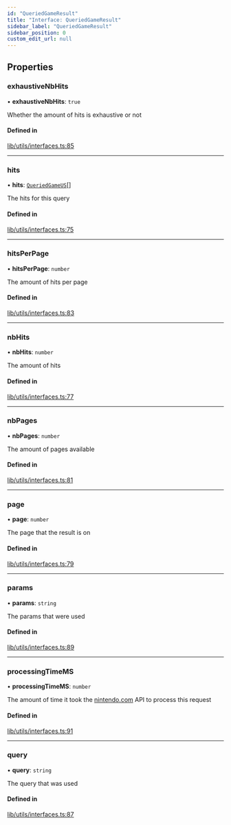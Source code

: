 ```yaml
---
id: "QueriedGameResult"
title: "Interface: QueriedGameResult"
sidebar_label: "QueriedGameResult"
sidebar_position: 0
custom_edit_url: null
---
```


## Properties

### exhaustiveNbHits

• **exhaustiveNbHits**: ``true``

Whether the amount of hits is exhaustive or not

#### Defined in

[lib/utils/interfaces.ts:85](https://github.com/lmmfranco/nintendo-switch-eshop/blob/4384436/src/lib/utils/interfaces.ts#L85)

___

### hits

• **hits**: [`QueriedGameUS`](QueriedGameUS)[]

The hits for this query

#### Defined in

[lib/utils/interfaces.ts:75](https://github.com/lmmfranco/nintendo-switch-eshop/blob/4384436/src/lib/utils/interfaces.ts#L75)

___

### hitsPerPage

• **hitsPerPage**: `number`

The amount of hits per page

#### Defined in

[lib/utils/interfaces.ts:83](https://github.com/lmmfranco/nintendo-switch-eshop/blob/4384436/src/lib/utils/interfaces.ts#L83)

___

### nbHits

• **nbHits**: `number`

The amount of hits

#### Defined in

[lib/utils/interfaces.ts:77](https://github.com/lmmfranco/nintendo-switch-eshop/blob/4384436/src/lib/utils/interfaces.ts#L77)

___

### nbPages

• **nbPages**: `number`

The amount of pages available

#### Defined in

[lib/utils/interfaces.ts:81](https://github.com/lmmfranco/nintendo-switch-eshop/blob/4384436/src/lib/utils/interfaces.ts#L81)

___

### page

• **page**: `number`

The page that the result is on

#### Defined in

[lib/utils/interfaces.ts:79](https://github.com/lmmfranco/nintendo-switch-eshop/blob/4384436/src/lib/utils/interfaces.ts#L79)

___

### params

• **params**: `string`

The params that were used

#### Defined in

[lib/utils/interfaces.ts:89](https://github.com/lmmfranco/nintendo-switch-eshop/blob/4384436/src/lib/utils/interfaces.ts#L89)

___

### processingTimeMS

• **processingTimeMS**: `number`

The amount of time it took the [nintendo.com](https://www.nintendo.com) API to process this request

#### Defined in

[lib/utils/interfaces.ts:91](https://github.com/lmmfranco/nintendo-switch-eshop/blob/4384436/src/lib/utils/interfaces.ts#L91)

___

### query

• **query**: `string`

The query that was used

#### Defined in

[lib/utils/interfaces.ts:87](https://github.com/lmmfranco/nintendo-switch-eshop/blob/4384436/src/lib/utils/interfaces.ts#L87)
